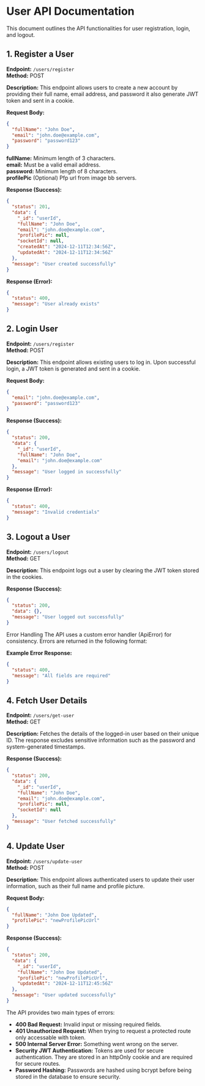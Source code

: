 # User API Documentation

This document outlines the API functionalities for user registration, login, and logout.

## 1. Register a User

**Endpoint:** `/users/register`  
**Method:** POST

**Description:** This endpoint allows users to create a new account by providing their full name, email address, and password it also generate JWT token and sent in a cookie.

**Request Body:**

```json
{
  "fullName": "John Doe",
  "email": "john.doe@example.com",
  "password": "password123"
}
```

**fullName:** Minimum length of 3 characters.  
**email:** Must be a valid email address.  
**password:** Minimum length of 8 characters.  
**profilePic** (Optional) Pfp url from image bb servers.

**Response (Success):**
```json
{
  "status": 201,
  "data": {
    "_id": "userId",
    "fullName": "John Doe",
    "email": "john.doe@example.com",
    "profilePic": null,
    "socketId": null,
    "createdAt": "2024-12-11T12:34:56Z",
    "updatedAt": "2024-12-11T12:34:56Z"
  },
  "message": "User created successfully"
}
```
**Response (Error):**

```json
{
  "status": 400,
  "message": "User already exists"
}
```
## 2. Login User

**Endpoint:** `/users/register`  
**Method:** POST

**Description:** This endpoint allows existing users to log in. Upon successful login, a JWT token is generated and sent in a cookie.

**Request Body:**

```json
{
  "email": "john.doe@example.com",
  "password": "password123"
}
```
**Response (Success):**

```json
{
  "status": 200,
  "data": {
    "_id": "userId",
    "fullName": "John Doe",
    "email": "john.doe@example.com"
  },
  "message": "User logged in successfully"
}
```
**Response (Error):**

```json
{
  "status": 400,
  "message": "Invalid credentials"
}
```
## 3. Logout a User
**Endpoint:** `/users/logout`  
**Method:** GET

**Description:** This endpoint logs out a user by clearing the JWT token stored in the cookies.

**Response (Success):**

```json
{
  "status": 200,
  "data": {},
  "message": "User logged out successfully"
}
```
Error Handling
The API uses a custom error handler (ApiError) for consistency. Errors are returned in the following format:

**Example Error Response:**

```json
{
  "status": 400,
  "message": "All fields are required"
}
```

## 4. Fetch User Details

**Endpoint:** `/users/get-user`  
**Method:** GET  

**Description:** Fetches the details of the logged-in user based on their unique ID. The response excludes sensitive information such as the password and system-generated timestamps.


**Response (Success):**
```json
{
  "status": 200,
  "data": {
    "_id": "userId",
    "fullName": "John Doe",
    "email": "john.doe@example.com",
    "profilePic": null,
    "socketId": null
  },
  "message": "User fetched successfully"
}

```

## 4. Update User
**Endpoint:** `/users/update-user`  
**Method:** POST

**Description:** This endpoint allows authenticated users to update their user information, such as their full name and profile picture.

**Request Body:**

```json
{
  "fullName": "John Doe Updated",
  "profilePic": "newProfilePicUrl"
}
```
**Response (Success):**

```json
{
  "status": 200,
  "data": {
    "_id": "userId",
    "fullName": "John Doe Updated",
    "profilePic": "newProfilePicUrl",
    "updatedAt": "2024-12-11T12:45:56Z"
  },
  "message": "User updated successfully"
}
```


The API provides two main types of errors:

- **400 Bad Request:** Invalid input or missing required fields.   
- **401 Unauthorized Request:** When trying to request a protected route only accessable with token.   
- **500 Internal Server Error:** Something went wrong on the server.  
- **Security JWT Authentication:** Tokens are used for secure authentication. They are stored in an httpOnly cookie and are required for secure routes.  
- **Password Hashing:** Passwords are hashed using bcrypt before being stored in the database to ensure security.